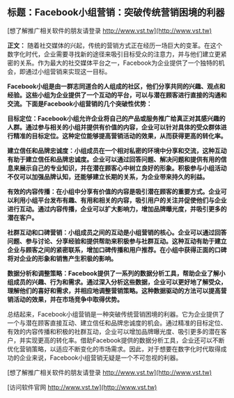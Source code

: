 ## **标题：Facebook小组营销：突破传统营销困境的利器**

[想了解推广相关软件的朋友请登录 http://www.vst.tw](http://www.vst.tw)

**正文：**
随着社交媒体的兴起，传统的营销方式正在经历一场巨大的变革。在这个数字化时代，企业需要寻找新的途径来吸引目标受众的注意力，并与他们建立更紧密的关系。作为最大的社交媒体平台之一，Facebook为企业提供了一个独特的机会，即通过小组营销来实现这一目标。

**Facebook小组是由一群志同道合的人组成的社区，他们分享共同的兴趣、观点和经验。这些小组为企业提供了一个互动的平台，可以与潜在顾客进行直接的沟通和交流。下面是Facebook小组营销的几个突破性优势：**

**目标定位：Facebook小组允许企业将自己的产品或服务推广给真正对其感兴趣的人群。通过参与相关的小组并提供有价值的内容，企业可以针对具体的受众群体进行精准的目标定位。这种定位能够提高营销活动的效果，从而获得更高的转化率。**

**建立信任和品牌忠诚度：小组成员在一个相对私密的环境中分享和交流，这种互动有助于建立信任和品牌忠诚度。企业可以通过回答问题、解决问题和提供有用的信息来展示自己的专业知识，并在潜在顾客心中树立良好的形象。积极参与小组活动不仅可以加强品牌认知，还能够建立长期的关系，为企业带来持久的利益。**

**有效的内容传播：在小组中分享有价值的内容是吸引潜在顾客的重要方式。企业可以利用小组平台发布有趣、有用和相关的内容，吸引用户的关注并促使他们与企业进行互动。通过内容传播，企业可以扩大影响力，增加品牌曝光度，并吸引更多的潜在客户。**

**社群互动和口碑营销：小组成员之间的互动是小组营销的核心。企业可以通过回答问题、参与讨论、分享经验和提供帮助来积极参与社群互动。这种互动有助于建立企业与顾客之间的紧密联系，增加口碑传播和用户推荐。在小组中获得正面的口碑将对企业的形象和销售产生积极的影响。**

**数据分析和调整策略：Facebook提供了一系列的数据分析工具，帮助企业了解小组成员的兴趣、行为和需求。通过深入分析这些数据，企业可以更好地了解受众，理解他们的喜好和需求，并相应地调整营销策略。这种数据驱动的方法可以提高营销活动的效果，并在市场竞争中取得优势。**

总结起来，Facebook小组营销是一种突破传统营销困境的利器。它为企业提供了一个与潜在顾客直接互动、建立信任和品牌忠诚度的机会。通过精准的目标定位、有效的内容传播和积极的社群互动，企业可以增加品牌曝光度、吸引更多的潜在客户，并实现更高的转化率。借助Facebook提供的数据分析工具，企业还可以不断优化营销策略，以适应不断变化的市场需求。因此，对于想要在数字化时代取得成功的企业来说，Facebook小组营销无疑是一个不可忽视的利器。

[想了解推广相关软件的朋友请登录 http://www.vst.tw](http://www.vst.tw)


[访问软件官网 http://www.vst.tw](http://www.vst.tw)
